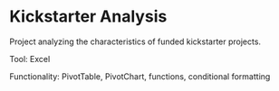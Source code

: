 # Kickstarter Analysis

Project analyzing the characteristics of funded kickstarter projects.

Tool: Excel

Functionality: PivotTable, PivotChart, functions, conditional formatting
